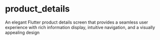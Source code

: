 # product_details

An elegant Flutter product details screen that provides a seamless user experience with rich information display, intuitive navigation, and a visually appealing design

